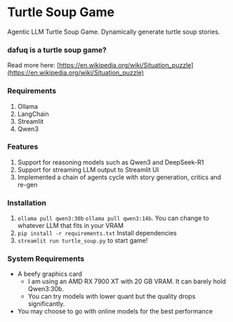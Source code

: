 # Turtle Soup Game
Agentic LLM Turtle Soup Game. Dynamically generate turtle soup stories.

### dafuq is a turtle soup game?
Read more here: [https://en.wikipedia.org/wiki/Situation_puzzle](https://en.wikipedia.org/wiki/Situation_puzzle)

### Requirements
1. Ollama
2. LangChain
3. Streamlit
4. Qwen3

### Features
1. Support for reasoning models such as Qwen3 and DeepSeek-R1
2. Support for streaming LLM output to Streamlit UI
3. Implemented a chain of agents cycle with story generation, critics and re-gen

### Installation
1. ```ollama pull qwen3:30b``` ```ollama pull qwen3:14b```. You can change to whatever LLM that fits in your VRAM
2. ```pip install -r requirements.txt``` Install dependencies
3. ```streamlit run turtle_soup.py``` to start game!

### System Requirements
- A beefy graphics card
    - I am using an AMD RX 7900 XT with 20 GB VRAM. It can barely hold Qwen3:30b.
    - You can try models with lower quant but the quality drops significantly.
- You may choose to go with online models for the best performance